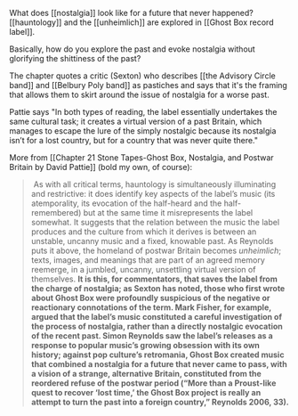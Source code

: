 What does [[nostalgia]] look like for a future that never happened? [[hauntology]] and the [[unheimlich]] are explored in [[Ghost Box record label]]. 

Basically, how do you explore the past and evoke nostalgia without glorifying the shittiness of the past?

The chapter quotes a critic (Sexton) who describes [[the Advisory Circle band]] and [[Belbury Poly band]] as pastiches and says that it's the framing that allows them to skirt around the issue of nostalgia for a worse past.

Pattie says "In both types of reading, the label essentially undertakes the same cultural task; it creates a virtual version of a past Britain, which manages to escape the lure of the simply nostalgic because its nostalgia isn’t for a lost country, but for a country that was never quite there."

More from [[Chapter 21 Stone Tapes-Ghost Box, Nostalgia, and Postwar Britain by David Pattie]] (bold my own, of course):
>  As with all critical terms, hauntology is simultaneously illuminating and restrictive: it does identify key aspects of the label’s music (its atemporality, its evocation of the half-heard and the half-remembered) but at the same time it misrepresents the label somewhat. It suggests that the relation between the music the label produces and the culture from which it derives is between an unstable, uncanny music and a fixed, knowable past. As Reynolds puts it above, the homeland of postwar Britain becomes _unheimlich_; texts, images, and meanings that are part of an agreed memory reemerge, in a jumbled, uncanny, unsettling virtual version of themselves. **It is this, for commentators, that saves the label from the charge of nostalgia; as Sexton has noted, those who first wrote about Ghost Box were profoundly suspicious of the negative or reactionary connotations of the term. Mark Fisher, for example, argued that the label’s music constituted a careful investigation of the process of nostalgia, rather than a directly nostalgic evocation of the recent past. Simon Reynolds saw the label’s releases as a response to popular music’s growing obsession with its own history; against pop culture’s retromania, Ghost Box created music that combined a nostalgia for a future that never came to pass, with a vision of a strange, alternative Britain, constituted from the reordered refuse of the postwar period (“More than a Proust-like quest to recover ‘lost time,’ the Ghost Box project is really an attempt to turn the past into a foreign country,” Reynolds 2006, 33).**